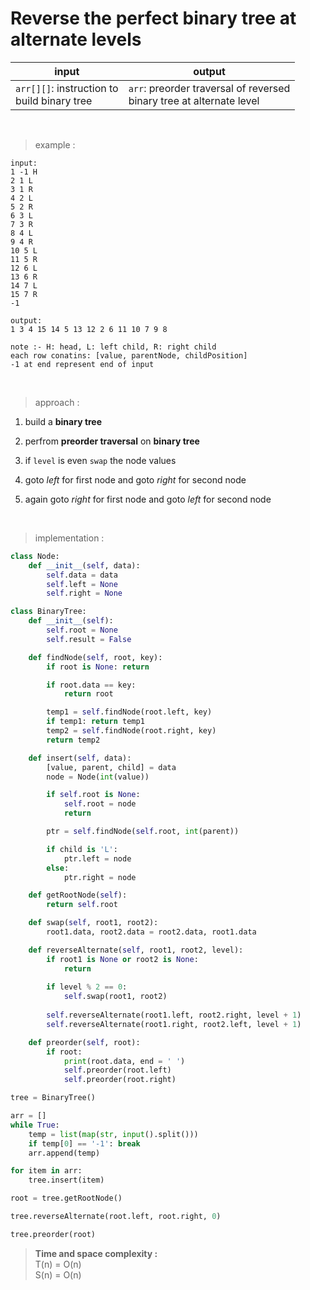 # Reverse the perfect binary tree at alternate levels

| input | output |
| --- | --- |
| `arr[][]`: instruction to <br> build binary tree | `arr`: preorder traversal of reversed <br> binary tree at alternate level |

<br>

> example :

```
input:
1 -1 H
2 1 L
3 1 R
4 2 L
5 2 R
6 3 L
7 3 R
8 4 L
9 4 R
10 5 L
11 5 R
12 6 L
13 6 R
14 7 L
15 7 R
-1

output:
1 3 4 15 14 5 13 12 2 6 11 10 7 9 8
```
```
note :- H: head, L: left child, R: right child
each row conatins: [value, parentNode, childPosition]
-1 at end represent end of input
```

<br>

> approach :

1. build a **binary tree**

2. perfrom **preorder traversal** on **binary tree**

3. if `level` is even `swap` the node values

4. goto *left* for first node and goto *right* for second node

5. again goto *right* for first node and goto *left* for second node

<br>

> implementation :

```python
class Node:
    def __init__(self, data):
        self.data = data
        self.left = None
        self.right = None

class BinaryTree:
    def __init__(self):
        self.root = None
        self.result = False

    def findNode(self, root, key):
        if root is None: return

        if root.data == key:
            return root

        temp1 = self.findNode(root.left, key)
        if temp1: return temp1
        temp2 = self.findNode(root.right, key)
        return temp2

    def insert(self, data):
        [value, parent, child] = data
        node = Node(int(value))

        if self.root is None:
            self.root = node
            return

        ptr = self.findNode(self.root, int(parent))

        if child is 'L':
            ptr.left = node
        else:
            ptr.right = node

    def getRootNode(self):
        return self.root

    def swap(self, root1, root2):
        root1.data, root2.data = root2.data, root1.data

    def reverseAlternate(self, root1, root2, level):
        if root1 is None or root2 is None:
            return
        
        if level % 2 == 0:
            self.swap(root1, root2)
        
        self.reverseAlternate(root1.left, root2.right, level + 1)
        self.reverseAlternate(root1.right, root2.left, level + 1)

    def preorder(self, root):
        if root:
            print(root.data, end = ' ')
            self.preorder(root.left)
            self.preorder(root.right)   

tree = BinaryTree()

arr = []
while True:
    temp = list(map(str, input().split()))
    if temp[0] == '-1': break
    arr.append(temp)

for item in arr:
    tree.insert(item)

root = tree.getRootNode()

tree.reverseAlternate(root.left, root.right, 0)

tree.preorder(root)
```

> **Time and space complexity :**
<br>T(n) = O(n)
<br>S(n) = O(n)